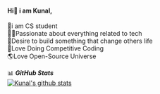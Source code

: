 #### Hi👋 i am Kunal,
🧑i am CS student<br>
🦸‍♂️Passionate about everything related to tech<br>
🎊Desire to build something that change others life<br>
🏅Love Doing Competitive Coding<br>
🌎Love Open-Source Universe<br>


  <summary>📊 <b><i>GitHub Stats</i></b></summary>
 <a href="https://github.com/anuraghazra/github-readme-stats"><img align="center" src="https://github-readme-stats.vercel.app/api?username=KunalSin9h&show_icons=true&include_all_commits=true&theme=buefy&hide_border=true" alt="Kunal's github stats" /></a>

